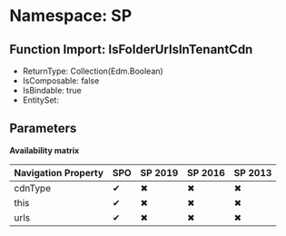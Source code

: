 # Namespace: SP

## Function Import: IsFolderUrlsInTenantCdn

- ReturnType: Collection(Edm.Boolean)
- IsComposable: false
- IsBindable: true
- EntitySet: 

## Parameters

**Availability matrix**

Navigation Property | SPO | SP 2019 | SP 2016 | SP 2013
----------|-----|---------|---------|--------
cdnType | ✔ | ✖ | ✖ | ✖
this | ✔ | ✖ | ✖ | ✖
urls | ✔ | ✖ | ✖ | ✖
